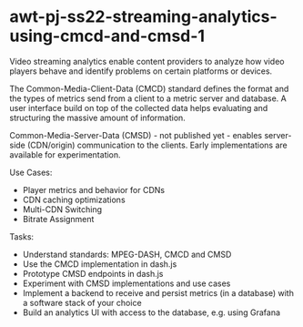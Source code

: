 # awt-pj-ss22-streaming-analytics-using-cmcd-and-cmsd-1
Video streaming analytics enable content providers to analyze how video players behave and identify problems on certain platforms or devices.  

The Common-Media-Client-Data (CMCD) standard defines the format and the types of metrics send from a client to a metric server and database. A user interface build on top of the collected data helps evaluating and structuring the massive amount of information.  

Common-Media-Server-Data (CMSD) - not published yet - enables server-side (CDN/origin) communication to the clients. Early implementations are available for experimentation.

Use Cases:
- Player metrics and behavior for CDNs
- CDN caching optimizations
- Multi-CDN Switching
- Bitrate Assignment


Tasks:
- Understand standards: MPEG-DASH, CMCD and CMSD
- Use the CMCD implementation in dash.js
- Prototype CMSD endpoints in dash.js
- Experiment with CMSD implementations and use cases
- Implement a backend to receive and persist metrics (in a database) with a software stack of your
choice
- Build an analytics UI with access to the database, e.g. using Grafana
